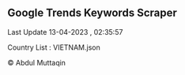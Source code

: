 

## Google Trends Keywords Scraper 
 
Last Update 13-04-2023 , 02:35:57

Country List :
VIETNAM.json



© Abdul Muttaqin 
